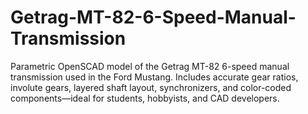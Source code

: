 # Getrag-MT-82-6-Speed-Manual-Transmission
Parametric OpenSCAD model of the Getrag MT-82 6-speed manual transmission used in the Ford Mustang. Includes accurate gear ratios, involute gears, layered shaft layout, synchronizers, and color-coded components—ideal for students, hobbyists, and CAD developers.
